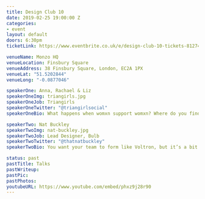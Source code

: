 ```yaml
---
title: Design Club 10
date: 2019-02-25 19:00:00 Z
categories:
- event
layout: default
doors: 6:30pm
ticketLink: https://www.eventbrite.co.uk/e/design-club-10-tickets-81274071937#tickets

venueName: Monzo HQ
venueLocation: Finsbury Square
venueAddress: 38 Finsbury Square, London, EC2A 1PX
venueLat: "51.5202844"
venueLong: "-0.0877046"

speakerOne: Anna, Rachael & Liz
speakerOneImg: triangirls.jpg
speakerOneJob: Triangirls
speakerOneTwitter: "@triangirlsocial"
speakerOneBio: What happens when womxn support womxn? Where do you find support when there isn't any in your workplace? Anna, Rachael and Liz are from Triangirls, a community created by womxn for womxn in the tech industry. They share their stories of working in Tech and how creating a community has helped them in their careers, as well as other womxn.

speakerTwo: Nat Buckley
speakerTwoImg: nat-buckley.jpg
speakerTwoJob: Lead Designer, Bulb
speakerTwoTwitter: "@thatnatbuckley"
speakerTwoBio: You want your team to form like Voltron, but it’s a bit like a dog playing Jenga? Great teams are more than the sum of their parts, but to get there you need to create a work culture where everyone’s skills and knowledge can be freely shared. Nat will talk about the way Bulb is building content, design and research culture, bringing together people across disciplines to do their best work together.

status: past
pastTitle: Talks
pastWriteup:
pastPic:
pastPhotos:
youtubeURL: https://www.youtube.com/embed/phxz9j28r90
---
```

